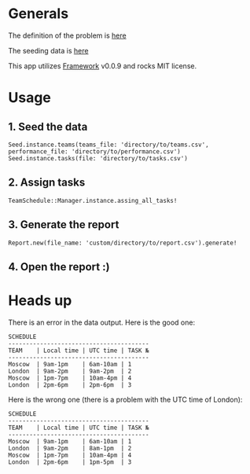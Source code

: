 
# Generals

The definition of the problem is [here](https://gist.github.com/einzige/0012fa419d4dac1456a769f82e9588b4)

The seeding data is [here](https://gist.github.com/einzige/69a5af5a9df1a483c2745f604e4fe1ba)

This app utilizes [Framework](https://github.com/einzige/framework) v0.0.9 and rocks MIT license.

# Usage

## 1. Seed the data
```
Seed.instance.teams(teams_file: 'directory/to/teams.csv', performance_file: 'directory/to/performance.csv')
Seed.instance.tasks(file: 'directory/to/tasks.csv')
```

## 2. Assign tasks
```
TeamSchedule::Manager.instance.assing_all_tasks!
```

## 3. Generate the report
```
Report.new(file_name: 'custom/directory/to/report.csv').generate!
```

## 4. Open the report :)

# Heads up

There is an error in the data output. Here is the good one:
```
SCHEDULE
----------------------------------------
TEAM    | Local time | UTC time | TASK №
----------------------------------------
Moscow  | 9am-1pm    | 6am-10am | 1
London  | 9am-2pm    | 9am-2pm  | 2
Moscow  | 1pm-7pm    | 10am-4pm | 4
London  | 2pm-6pm    | 2pm-6pm  | 3
```
Here is the wrong one (there is a problem with the UTC time of London):
```
SCHEDULE
----------------------------------------
TEAM    | Local time | UTC time | TASK №
----------------------------------------
Moscow  | 9am-1pm    | 6am-10am | 1
London  | 9am-2pm    | 8am-1pm  | 2
Moscow  | 1pm-7pm    | 10am-4pm | 4
London  | 2pm-6pm    | 1pm-5pm  | 3
```
